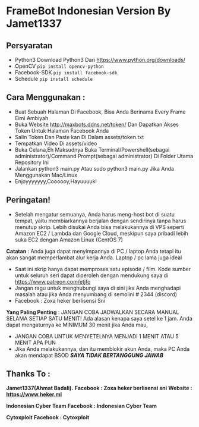 # FrameBot Indonesian Version By Jamet1337

## Persyaratan
* Python3 Download Python3 Dari https://www.python.org/downloads/
* OpenCV ```pip install opencv-python```
* Facebook-SDK ```pip install facebook-sdk```
* Schedule ```pip install schedule```

## Cara Menggunakan :
* Buat Sebuah Halaman Di Facebook, Bisa Anda Berinama Every Frame Eimi Ambiyah
* Buka Website http://maxbots.ddns.net/token/ Dan Dapatkan Akses Token Untuk Halaman Facebook Anda
* Salin Token Dan Paste kan Di Dalam assets/token.txt
* Tempatkan Video Di assets/video
* Buka Celana,Eh Maksudnya Buka Terminal/Powershell(sebagai administrator)/Command Prompt(sebagai administrator) Di Folder Utama Repository Ini
* Jalankan python3 main.py Atau sudo python3 main.py Jika Anda Menggunakan Mac/Linux
* Enjoyyyyyyy,Coooooy,Hayuuuuk!

## Peringatan!
* Setelah mengatur semuanya, Anda harus meng-host bot di suatu tempat, yaitu membiarkannya berjalan dengan sendirinya tanpa harus menutup skrip. Lebih disukai Anda bisa melakukannya di VPS seperti Amazon EC2 / Lambda dan Google Cloud, meskipun saya pribadi lebih suka EC2 dengan Amazon Linux (CentOS 7)

**Catatan** : Anda juga dapat menyimpannya di PC / laptop Anda tetapi itu akan sangat memperlambat alur kerja Anda. Laptop / pc lama juga ideal 
* Saat ini skrip hanya dapat memproses satu episode / film. Kode sumber untuk seluruh seri dapat diperoleh dengan mendukung saya di https://www.patreon.com/etjfo 
* Jangan ragu untuk menghubungi saya di sini jika Anda menghadapi masalah atau jika Anda menyumbang di semolini # 2344 (discord)
* Facebook : Zoxa heker berlisensi Sni

**Yang Paling Penting** : JANGAN COBA JADWALKAN SECARA MANUAL SELAMA SETIAP SATU MENIT! Ada alasan kenapa saya setel ke 1 jam. Anda dapat mengaturnya ke MINIMUM 30 menit jika Anda mau, 
* JANGAN COBA UNTUK MENYETELNYA MENJADI 1 MENIT ATAU 5 MENIT APA PUN 
* Jika Anda melakukannya, dan itu memblokir akun Anda, maka PC Anda akan mendapat BSOD 
***SAYA TIDAK BERTANGGUNG JAWAB***

## Thanks To :
**Jamet1337(Ahmat Badali).**
**Facebook : Zoxa heker berlisensi sni**
**Website : https://www.heker.ml**

**Indonesian Cyber Team**
**Facebook : Indonesian Cyber Team**

**Cytoxploit**
**Facebook : Cytoxploit**
